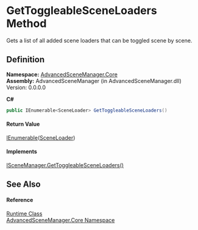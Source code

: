 # GetToggleableSceneLoaders Method


Gets a list of all added scene loaders that can be toggled scene by scene.



## Definition
**Namespace:** <a href="N_AdvancedSceneManager_Core.md">AdvancedSceneManager.Core</a>  
**Assembly:** AdvancedSceneManager (in AdvancedSceneManager.dll) Version: 0.0.0.0

**C#**
``` C#
public IEnumerable<SceneLoader> GetToggleableSceneLoaders()
```



#### Return Value
<a href="https://learn.microsoft.com/dotnet/api/system.collections.generic.ienumerable-1" target="_blank" rel="noopener noreferrer">IEnumerable</a>(<a href="T_AdvancedSceneManager_Core_SceneLoader.md">SceneLoader</a>)

#### Implements
<a href="M_AdvancedSceneManager_DependencyInjection_ISceneManager_GetToggleableSceneLoaders.md">ISceneManager.GetToggleableSceneLoaders()</a>  


## See Also


#### Reference
<a href="T_AdvancedSceneManager_Core_Runtime.md">Runtime Class</a>  
<a href="N_AdvancedSceneManager_Core.md">AdvancedSceneManager.Core Namespace</a>  
